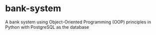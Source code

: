# bank-system
A bank system using Object-Oriented  Programming (OOP) principles in Python with PostgreSQL as the database 
